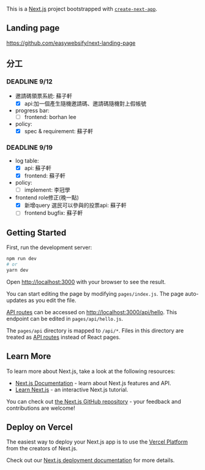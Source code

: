 This is a [Next.js](https://nextjs.org/) project bootstrapped with [`create-next-app`](https://github.com/vercel/next.js/tree/canary/packages/create-next-app).

## Landing page 
https://github.com/easywebsify/next-landing-page

## 分工
### DEADLINE 9/12
* 邀請碼領票系統: 蘇子軒
   - [x] api:加一個產生隨機邀請碼、邀請碼隨機對上假帳號
* progress bar:
   - [ ] frontend: borhan lee
* policy: 
   - [x] spec & requirement: 蘇子軒
### DEADLINE 9/19
* log table:
    - [X] api: 蘇子軒
    - [X] frontend: 蘇子軒
* policy: 
    - [ ] implement: 李冠學
* frontend role修正(晚一點)
    - [X] 新增query 選民可以參與的投票api: 蘇子軒
    - [ ] frontend bugfix: 蘇子軒

## Getting Started

First, run the development server:

```bash
npm run dev
# or
yarn dev
```

Open [http://localhost:3000](http://localhost:3000) with your browser to see the result.

You can start editing the page by modifying `pages/index.js`. The page auto-updates as you edit the file.

[API routes](https://nextjs.org/docs/api-routes/introduction) can be accessed on [http://localhost:3000/api/hello](http://localhost:3000/api/hello). This endpoint can be edited in `pages/api/hello.js`.

The `pages/api` directory is mapped to `/api/*`. Files in this directory are treated as [API routes](https://nextjs.org/docs/api-routes/introduction) instead of React pages.

## Learn More

To learn more about Next.js, take a look at the following resources:

- [Next.js Documentation](https://nextjs.org/docs) - learn about Next.js features and API.
- [Learn Next.js](https://nextjs.org/learn) - an interactive Next.js tutorial.

You can check out [the Next.js GitHub repository](https://github.com/vercel/next.js/) - your feedback and contributions are welcome!

## Deploy on Vercel

The easiest way to deploy your Next.js app is to use the [Vercel Platform](https://vercel.com/new?utm_medium=default-template&filter=next.js&utm_source=create-next-app&utm_campaign=create-next-app-readme) from the creators of Next.js.

Check out our [Next.js deployment documentation](https://nextjs.org/docs/deployment) for more details.
